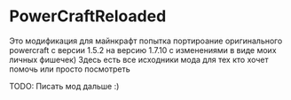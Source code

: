 # PowerCraftReloaded
Это модификация для майнкрафт попытка портироание оригинального powercraft с версии 1.5.2 на версию 1.7.10 с изменениями в виде моих личных фишечек) Здесь есть все исходники мода для тех кто хочет помочь или просто посмотреть

TODO: Писать мод дальше :)
